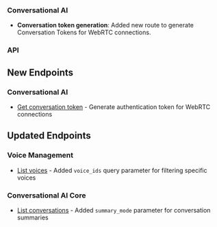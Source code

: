 ### Conversational AI

- **Conversation token generation**: Added new route to generate Conversation Tokens for WebRTC connections.

### API

<Accordion title="View API changes">

## New Endpoints

### Conversational AI

- [Get conversation token](/docs/api-reference/conversations/get-token) - Generate authentication token for WebRTC connections

## Updated Endpoints

### Voice Management

- [List voices](/docs/api-reference/voices/search) - Added `voice_ids` query parameter for filtering specific voices

### Conversational AI Core

- [List conversations](/docs/api-reference/conversations/list) - Added `summary_mode` parameter for conversation summaries

</Accordion>

